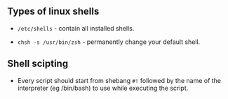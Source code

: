 ## Types of linux shells

* `/etc/shells` - contain all installed shells.

* `chsh -s /usr/bin/zsh` - permanently change your default shell.

## Shell scipting

* Every script should start from shebang `#!` followed by the name of the interpreter (eg /bin/bash) to use while executing the script.


